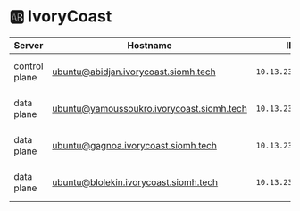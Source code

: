 # :ab: IvoryCoast

| Server           | Hostname                                 |  IP               | Specs                 |
|------------------|------------------------------------------|-------------------|-----------------------|
| control plane    |ubuntu@abidjan.ivorycoast.siomh.tech      | `10.13.237.33/24` | 64GB Ram,      16cpus |
| data plane       |ubuntu@yamoussoukro.ivorycoast.siomh.tech | `10.13.237.34/24` | 64GB Ram,      16cpus |
| data plane       |ubuntu@gagnoa.ivorycoast.siomh.tech       | `10.13.237.35/24` | 64GB Ram,      16cpus |
| data plane       |ubuntu@blolekin.ivorycoast.siomh.tech     | `10.13.237.36/24` | 64GB Ram,      16cpus |
